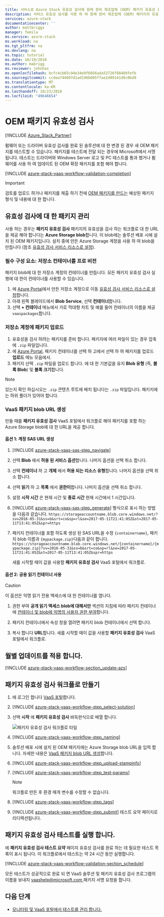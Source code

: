 ```yaml
---
title: 서비스로 Azure Stack 유효성 검사에 원래 장비 제조업체 (OEM) 패키지 유효성 검사 | Microsoft Docs
description: 서비스 유효성 검사를 사용 하 여 원래 장비 제조업체 (OEM) 패키지의 유효성을 검사 하는 방법에 알아봅니다.
services: azure-stack
documentationcenter: ''
author: mattbriggs
manager: femila
ms.service: azure-stack
ms.workload: na
ms.tgt_pltfrm: na
ms.devlang: na
ms.topic: tutorial
ms.date: 10/19/2018
ms.author: mabrigg
ms.reviewer: johnhas
ms.openlocfilehash: bcfc4cb65c94e34e9f6056ada53726f88489fefb
ms.sourcegitcommit: ccdea744097d1ad196b605ffae2d09141d9c0bd9
ms.translationtype: MT
ms.contentlocale: ko-KR
ms.lasthandoff: 10/23/2018
ms.locfileid: "49646654"
---
```

# <a name="validate-oem-packages"></a>OEM 패키지 유효성 검사

[!INCLUDE [Azure_Stack_Partner](./includes/azure-stack-partner-appliesto.md)]

펌웨어 또는 드라이버 유효성 검사를 완료 된 솔루션에 대 한 변경 된 경우 새 OEM 패키지를 테스트할 수 있습니다. 패키지를 테스트에 전달 되는 경우에 Microsoft에서 서명 됩니다. 테스트는 드라이버와 Windows Server 로고 및 PC 테스트를 통과 했거나 펌웨어를 사용 하 여 업데이트 된 OEM 확장 패키지를 포함 해야 합니다.

[!INCLUDE [azure-stack-vaas-workflow-validation-completion](includes/azure-stack-vaas-workflow-validation-completion.md)]

> [!IMPORTANT]
> 검토를 업로드 하거나 패키지를 제출 하기 전에 [OEM 패키지를 만드는](azure-stack-vaas-create-oem-package.md) 예상된 패키지 형식 및 내용에 대 한 합니다.

## <a name="managing-packages-for-validation"></a>유효성 검사에 대 한 패키지 관리

사용 하는 경우는 **패키지 유효성 검사** 패키지의 유효성을 검사 하는 워크플로 대 한 URL을 제공 해야 합니다는 **Azure Storage blob**합니다. 이 blob에는 솔루션 배포 시에 설치 된 OEM 패키지입니다. 설치 중에 만든 Azure Storage 계정을 사용 하 여 blob을 만듭니다 (참조 [유효성 검사 서비스 리소스로 설정](azure-stack-vaas-set-up-resources.md)).

### <a name="prerequisite-provision-a-storage-container"></a>필수 구성 요소: 저장소 컨테이너를 프로 비전

패키지 blob에 대 한 저장소 계정의 컨테이너를 만듭니다. 모든 패키지 유효성 검사 실행에 대 한이 컨테이너를 사용할 수 있습니다.

1. 에 [Azure Portal](https://portal.azure.com)에서 만든 저장소 계정으로 이동 [유효성 검사 서비스 리소스로 설정](azure-stack-vaas-set-up-resources.md)합니다.
2. 아래 왼쪽 블레이드에서 **Blob Service**, 선택 **컨테이너**합니다.
3. 선택 **+ 컨테이너** 메뉴에서 가로 막대형 차트 및 예를 들어 컨테이너의 이름을 제공 `vaaspackages`합니다.

### <a name="upload-package-to-storage-account"></a>저장소 계정에 패키지 업로드

1. 유효성을 검사 하려는 패키지를 준비 합니다. 패키지에 여러 파일이 있는 경우 압축에 `.zip` 파일입니다.
2. 에 [Azure Portal](https://portal.azure.com), 패키지 컨테이너를 선택 하 고에서 선택 하 여 패키지를 업로드 **업로드** 메뉴 모음에서.
3. 패키지 선택 `.zip` 파일을 업로드 합니다. 에 대 한 기본값을 유지 **Blob 유형** (즉, **블록 Blob**) 및 **블록 크기**합니다.

> [!NOTE]
> 있는지 확인 하십시오는 `.zip` 콘텐츠 루트에 배치 됩니다는 `.zip` 파일입니다. 패키지에는 하위 폴더가 있어야 합니다.

### <a name="generate-package-blob-url-for-vaas"></a>VaaS 패키지 blob URL 생성

만들 때를 **패키지 유효성 검사** VaaS 포털에서 워크플로 해야 패키지를 포함 하는 Azure Storage blob에 대 한 URL을 제공 합니다.

#### <a name="option-1-generating-an-account-sas-url"></a>옵션 1: 계정 SAS URL 생성

1. [!INCLUDE [azure-stack-vaas-sas-step_navigate](includes/azure-stack-vaas-sas-step_navigate.md)]

1. 선택 **Blob** 에서 **허용 된 서비스 옵션**합니다. 나머지 옵션을 선택 취소 합니다.

1. 선택 **컨테이너** 하 고 **개체** 에서 **허용 되는 리소스 유형**합니다. 나머지 옵션을 선택 취소 합니다.

1. 선택 **읽기** 하 고 **목록** 에서 **권한이**합니다. 나머지 옵션을 선택 취소 합니다.

1. 설정 **시작 시간** 은 현재 시간 및 **종료 시간** 현재 시간에서 1 시간입니다.

1. [!INCLUDE [azure-stack-vaas-sas-step_generate](includes/azure-stack-vaas-sas-step_generate.md)]
    형식으로 표시 하는 방법을 다음과 같습니다. `https://storageaccountname.blob.core.windows.net/?sv=2016-05-31&ss=b&srt=co&sp=rl&se=2017-05-11T21:41:05Z&st=2017-05-11T13:41:05Z&spr=https`

1. 패키지 컨테이너를 포함 하도록 생성 된 SAS URL을 수정 `{containername}`, 패키지 blob 이름과 `{mypackage.zip}`다음과 같이 합니다.  `https://storageaccountname.blob.core.windows.net/{containername}/{mypackage.zip}?sv=2016-05-31&ss=b&srt=co&sp=rl&se=2017-05-11T21:41:05Z&st=2017-05-11T13:41:05Z&spr=https`

    새를 시작할 때이 값을 사용할 **패키지 유효성 검사** VaaS 포털에서 워크플로.

#### <a name="option-2-using-public-read-container"></a>옵션 2: 공용 읽기 컨테이너 사용

> [!CAUTION]
> 이 옵션은 익명 읽기 전용 액세스에 대 한 컨테이너를 엽니다.

1. 권한 부여 **공개 읽기 액세스 blob에 대해서만** 섹션의 지침에 따라 패키지 컨테이너에 [컨테이너 및 blob에 익명의 사용자 권한 부여](https://docs.microsoft.com/azure/storage/storage-manage-access-to-resources#grant-anonymous-users-permissions-to-containers-and-blobs)합니다.

2. 패키지 컨테이너에서 속성 창을 열려면 패키지 blob 컨테이너에서 선택 합니다.

3. 복사 합니다 **URL**합니다. 새를 시작할 때이 값을 사용할 **패키지 유효성 검사** VaaS 포털에서 워크플로.

## <a name="apply-monthly-update"></a>월별 업데이트를 적용 합니다.

[!INCLUDE [azure-stack-vaas-workflow-section_update-azs](includes/azure-stack-vaas-workflow-section_update-azs.md)]

## <a name="create-a-package-validation-workflow"></a>패키지 유효성 검사 워크플로 만들기

1. 에 로그인 합니다 [VaaS 포털](https://azurestackvalidation.com)합니다.

2. [!INCLUDE [azure-stack-vaas-workflow-step_select-solution](includes/azure-stack-vaas-workflow-step_select-solution.md)]

3. 선택 **시작** 에 **패키지 유효성 검사** 바둑판식으로 배열 합니다.

    ![패키지 유효성 검사 워크플로 타일](media/tile_validation-package.png)

4. [!INCLUDE [azure-stack-vaas-workflow-step_naming](includes/azure-stack-vaas-workflow-step_naming.md)]

5. 솔루션 배포 시에 설치 된 OEM 패키지에는 Azure Storage blob URL을 입력 합니다. 자세한 내용은 [VaaS 패키지 blob URL 생성](#generate-package-blob-url-for-vaas)합니다.

6. [!INCLUDE [azure-stack-vaas-workflow-step_upload-stampinfo](includes/azure-stack-vaas-workflow-step_upload-stampinfo.md)]

7. [!INCLUDE [azure-stack-vaas-workflow-step_test-params](includes/azure-stack-vaas-workflow-step_test-params.md)]

    > [!NOTE]
    > 워크플로 만든 후 환경 매개 변수를 수정할 수 없습니다.

8. [!INCLUDE [azure-stack-vaas-workflow-step_tags](includes/azure-stack-vaas-workflow-step_tags.md)]

9. [!INCLUDE [azure-stack-vaas-workflow-step_submit](includes/azure-stack-vaas-workflow-step_submit.md)]
    테스트 요약 페이지로 리디렉션됩니다.

## <a name="run-package-validation-tests"></a>패키지 유효성 검사 테스트를 실행 합니다.

에 **패키지 유효성 검사 테스트 요약** 페이지 유효성 검사를 완료 하는 데 필요한 테스트 목록이 표시 됩니다. 이 워크플로에서 테스트는 약 24 시간 동안 실행합니다.

[!INCLUDE [azure-stack-vaas-workflow-validation-section_schedule](includes/azure-stack-vaas-workflow-validation-section_schedule.md)]

모든 테스트가 성공적으로 완료 되 면 VaaS 솔루션 및 패키지 유효성 검사 프로그램의 이름을 보내지 [ vaashelp@microsoft.com ](mailto:vaashelp@microsoft.com) 패키지 서명 요청을 합니다.

## <a name="next-steps"></a>다음 단계

- [모니터링 및 VaaS 포털에서 테스트를 관리 합니다.](azure-stack-vaas-monitor-test.md)